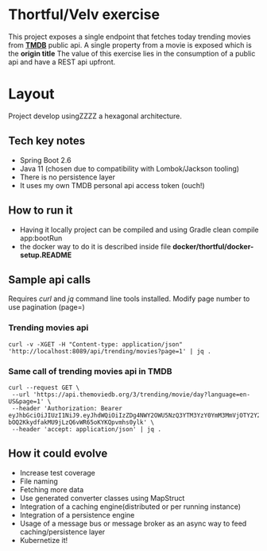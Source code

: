 # Thortful/Velv exercise

This project exposes a single endpoint that fetches today trending movies from **[TMDB](https://developer.themoviedb.org/reference/trending-movies)** public api.
A single property from a movie is exposed which is the **origin title**
The value of this exercise lies in the consumption of a public api and have a REST api upfront.

# Layout

Project develop usingZZZZ a hexagonal architecture.

## Tech key notes

 - Spring Boot 2.6
 - Java 11 (chosen due to compatibility with Lombok/Jackson tooling)
 - There is no persistence layer
 - It uses my own TMDB personal api access token (ouch!)

## How to run it

 - Having it locally project can be compiled and using Gradle clean compile app:bootRun
 - the docker way to do it is described inside file **docker/thortful/docker-setup.README**

## Sample api calls
Requires *curl* and *jq* command line tools installed.
Modify page number to use pagination (page=<NUMBER>)

### Trending movies api

    curl -v -XGET -H "Content-type: application/json" 'http://localhost:8089/api/trending/movies?page=1' | jq .

### Same call of trending movies api in TMDB

    curl --request GET \                                                                              
     --url 'https://api.themoviedb.org/3/trending/movie/day?language=en-US&page=1' \
     --header 'Authorization: Bearer eyJhbGciOiJIUzI1NiJ9.eyJhdWQiOiIzZDg4NWY2OWU5NzQ3YTM3YzY0YmM3MmVjOTY2Y2YwMiIsIm5iZiI6MTcyMDAxMzM1MC44NDY2ODQsInN1YiI6IjUyNTdjZTc1NzYwZWUzNzMwNzA0MjlhMiIsInNjb3BlcyI6WyJhcGlfcmVhZCJdLCJ2ZXJzaW9uIjoxfQ.U65F-bOQ2KkydfakMU9jLzQ6vWR65oKYKQpvmhs0ylk' \
     --header 'accept: application/json' | jq .

## How it could evolve

 - Increase test coverage
 - File naming
 - Fetching more data
 - Use generated converter classes using MapStruct
 - Integration of a caching engine(distributed or per running instance)
 - Integration of a persistence engine
 - Usage of a message bus or message broker as an async way to feed caching/persistence layer
 - Kubernetize it!
